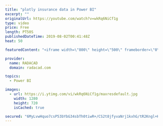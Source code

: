 ```yaml
---
title: "plotly insurance data in Power BI"
excerpt: ""
originalUrl: https://youtube.com/watch?v=wkRq6NiCf1g
type: video
price: Free
length: PT50S
publishedDateTime: 2019-08-02T00:41:48Z
heat: 50

featuredContent: "<iframe width=\"800\" height=\"500\" frameborder=\"0\" src=\"https://www.youtube.com/embed/wkRq6NiCf1g\" allow=\"accelerometer; autoplay; encrypted-media; gyroscope; picture-in-picture\" allowfullscreen></iframe>"

provider:
  name: RADACAD
  domain: radacad.com

topics:
  - Power BI

images:
  - url: https://i.ytimg.com/vi/wkRq6NiCf1g/maxresdefault.jpg
    width: 1280
    height: 720
    isCached: true

secured: "6MyLvwHquo7csP53bYbG34sbTh0tiwR+/CS2t8jfyvaNrj1kxhG/tR2Kngl+K7iar5uVd+XmgsZGEdDnH8YqremgS/wJGsf4WMWD791Db6Ev9UUnGLoW+k71bE9SQPZ2VTEBDDGSSQUGO33zN8HiQCfKhsSRU/lXOUCE2AjtkOv6j3EjxY9bjuZ/QcZEtoXxpQNVElnR87po92WmxyFKVnAUFXXzDfvZKx0jovlWK+p9UVJ7zElZcJ1k/Iuxs+i0h07U0BO1MDbvB5dpO8jhKiKelHBVcNblA9nnsbsre6tMN82bbj0rsXYTGxQKzhBRFOSJfuAetUjy8dqnHmHvDsKOi6DNKk6RL2Btr97HpsnC4fTIo6ZOqWD2jdccYsOMfB9lJ6AqByboodcVZddAAWEkboC3j5m6ZdrwG3qcPrA=;rAihplklAPCgSPgiceOonQ=="
---
```


